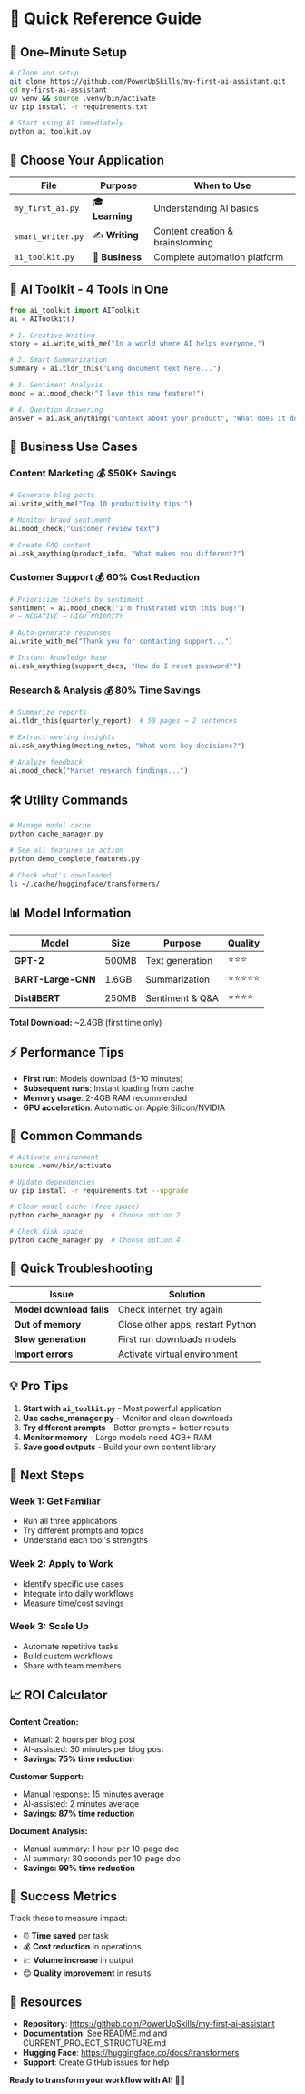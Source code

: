 # 🚀 Quick Reference Guide

## 📱 **One-Minute Setup**

```bash
# Clone and setup
git clone https://github.com/PowerUpSkills/my-first-ai-assistant.git
cd my-first-ai-assistant
uv venv && source .venv/bin/activate
uv pip install -r requirements.txt

# Start using AI immediately
python ai_toolkit.py
```

## 🎯 **Choose Your Application**

| File | Purpose | When to Use |
|------|---------|-------------|
| `my_first_ai.py` | 🎓 **Learning** | Understanding AI basics |
| `smart_writer.py` | ✍️ **Writing** | Content creation & brainstorming |
| `ai_toolkit.py` | 🚀 **Business** | Complete automation platform |

## 🤖 **AI Toolkit - 4 Tools in One**

```python
from ai_toolkit import AIToolkit
ai = AIToolkit()

# 1. Creative Writing
story = ai.write_with_me("In a world where AI helps everyone,")

# 2. Smart Summarization  
summary = ai.tldr_this("Long document text here...")

# 3. Sentiment Analysis
mood = ai.mood_check("I love this new feature!")

# 4. Question Answering
answer = ai.ask_anything("Context about your product", "What does it do?")
```

## 💼 **Business Use Cases**

### **Content Marketing** 💰 **$50K+ Savings**
```python
# Generate blog posts
ai.write_with_me("Top 10 productivity tips:")

# Monitor brand sentiment
ai.mood_check("Customer review text")

# Create FAQ content
ai.ask_anything(product_info, "What makes you different?")
```

### **Customer Support** 💰 **60% Cost Reduction**
```python
# Prioritize tickets by sentiment
sentiment = ai.mood_check("I'm frustrated with this bug!")
# → NEGATIVE → HIGH PRIORITY

# Auto-generate responses
ai.write_with_me("Thank you for contacting support...")

# Instant knowledge base
ai.ask_anything(support_docs, "How do I reset password?")
```

### **Research & Analysis** 💰 **80% Time Savings**
```python
# Summarize reports
ai.tldr_this(quarterly_report)  # 50 pages → 2 sentences

# Extract meeting insights
ai.ask_anything(meeting_notes, "What were key decisions?")

# Analyze feedback
ai.mood_check("Market research findings...")
```

## 🛠️ **Utility Commands**

```bash
# Manage model cache
python cache_manager.py

# See all features in action
python demo_complete_features.py

# Check what's downloaded
ls ~/.cache/huggingface/transformers/
```

## 📊 **Model Information**

| Model | Size | Purpose | Quality |
|-------|------|---------|---------|
| **GPT-2** | 500MB | Text generation | ⭐⭐⭐ |
| **BART-Large-CNN** | 1.6GB | Summarization | ⭐⭐⭐⭐⭐ |
| **DistilBERT** | 250MB | Sentiment & Q&A | ⭐⭐⭐⭐ |

**Total Download:** ~2.4GB (first time only)

## ⚡ **Performance Tips**

- **First run**: Models download (5-10 minutes)
- **Subsequent runs**: Instant loading from cache
- **Memory usage**: 2-4GB RAM recommended
- **GPU acceleration**: Automatic on Apple Silicon/NVIDIA

## 🔧 **Common Commands**

```bash
# Activate environment
source .venv/bin/activate

# Update dependencies
uv pip install -r requirements.txt --upgrade

# Clear model cache (free space)
python cache_manager.py  # Choose option 2

# Check disk space
python cache_manager.py  # Choose option 4
```

## 🎯 **Quick Troubleshooting**

| Issue | Solution |
|-------|----------|
| **Model download fails** | Check internet, try again |
| **Out of memory** | Close other apps, restart Python |
| **Slow generation** | First run downloads models |
| **Import errors** | Activate virtual environment |

## 💡 **Pro Tips**

1. **Start with `ai_toolkit.py`** - Most powerful application
2. **Use cache_manager.py** - Monitor and clean downloads
3. **Try different prompts** - Better prompts = better results
4. **Monitor memory** - Large models need 4GB+ RAM
5. **Save good outputs** - Build your own content library

## 🚀 **Next Steps**

### **Week 1: Get Familiar**
- Run all three applications
- Try different prompts and topics
- Understand each tool's strengths

### **Week 2: Apply to Work**
- Identify specific use cases
- Integrate into daily workflows
- Measure time/cost savings

### **Week 3: Scale Up**
- Automate repetitive tasks
- Build custom workflows
- Share with team members

## 📈 **ROI Calculator**

**Content Creation:**
- Manual: 2 hours per blog post
- AI-assisted: 30 minutes per blog post
- **Savings: 75% time reduction**

**Customer Support:**
- Manual response: 15 minutes average
- AI-assisted: 2 minutes average
- **Savings: 87% time reduction**

**Document Analysis:**
- Manual summary: 1 hour per 10-page doc
- AI summary: 30 seconds per 10-page doc
- **Savings: 99% time reduction**

## 🎉 **Success Metrics**

Track these to measure impact:
- ⏰ **Time saved** per task
- 💰 **Cost reduction** in operations
- 📈 **Volume increase** in output
- 😊 **Quality improvement** in results

## 🔗 **Resources**

- **Repository**: https://github.com/PowerUpSkills/my-first-ai-assistant
- **Documentation**: See README.md and CURRENT_PROJECT_STRUCTURE.md
- **Hugging Face**: https://huggingface.co/docs/transformers
- **Support**: Create GitHub issues for help

**Ready to transform your workflow with AI! 🤖✨**
